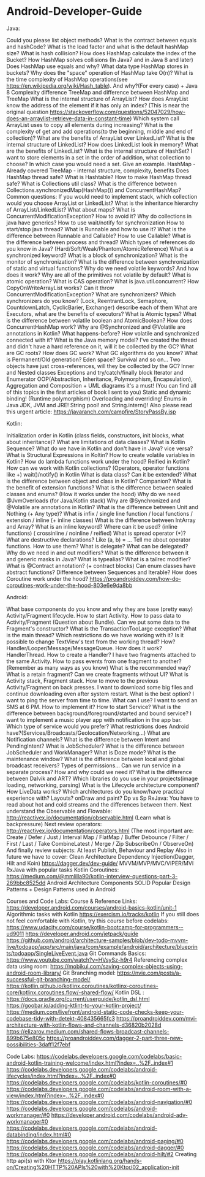 # Android-Developer-Guide

Java:

Could you please list object methods? 
What is the contract between equals and hashCode? 
What is the load factor and what is the default hashMap size? 
What is hash collision? How does HashMap calculate the index of the Bucket?
How HashMap solves collisions (In Java7 and in Java 8 and later) 
Does HashMap use equals and why? 
What data type HashMap stores in buckets? 
Why does the "space" operation of HashMap take O(n)? 
What is the time complexity of HashMap operations(see https://en.wikipedia.org/wiki/Hash_table). And why?(For every case) + Java 8 Complexity difference
TreeMap and difference between HashMap and TreeMap
What is the internal structure of ArrayList? 
How does ArrayList know the address of the element if it has only an index? (This is near the original question https://stackoverflow.com/questions/52047029/how-does-an-arraylist-retrieve-data-in-constant-time)
Which system call ArrayList uses to copy all elements during increasing? 
What is the complexity of get and add operations(to the beginning, middle and end of collection)? 
What are the benefits of ArrayList over LinkedList? 
What is the internal structure of LinkedList? 
How does LinkedList look in memory? 
What are the benefits of LinkedList? 
What is the internal structure of HashSet? 
I want to store elements in a set in the order of addition, what collection to choose? In which case you would need a set. Give an example. 
HashMap - Already covered TreeMap - internal structure, complexity, benefits Does HashMap thread safe? 
What is Hashtable? 
How to make HashMap thread safe? 
What is Collections util class? 
What is the difference between Collections.synchronizedMap(HashMap()) and ConcurrentHashMap? 
Common questions: If you would need to implement stack, which collection would you choose ArrayList or LinkedList? 
What is the inheritance hierarchy of ArrayList/LinkedList? 
What about maps? 
What is ConcurrentModificationException? How to avoid it? 
Why do collections in java have generics?
How to use wait/notify for synchronization 
How to start/stop java thread?
What is Runnable and how to use it? 
What is the difference between Runnable and Callable?
How to use Callable?
What is the difference between process and thread? 
Which types of references do you know in Java? (Hard/Soft/Weak/Phantom/AtomicReference) 
What is a synchronized keyword? What is a block of synchronization? 
What is the monitor of synchronization? 
What is the difference between synchronization of static and virtual functions?
Why do we need volatile keywords? And how does it work? 
Why are all of the primitives not volatile by default?
What is atomic operation?
What is CAS operation?
What is java.util.concurrent?
How CopyOnWriteArrayList works? Can it throw ConcurrentModificationException?
What are synchronizers? Which synchronizers do you know? (Lock, ReentrantLock, Semaphore, CountdownLatch, CyclicBarier, Exchanger) describe each of them
What are Executors, what are the benefits of executors?
What is Atomic types? What is the difference between volatile boolean and AtomicBoolean?
How does ConcurrentHashMap work?
Why are @Synchronized and @Volatile are annotations in Kotlin?
What happens-before? How volatile and synchronized connected with it?
What is the Java memory model?
I've created the thread and didn't have a hard reference on it, will it be collected by the GC? What are GC roots?
How does GC work? What GC algorithms do you know? What is Permanent/Old generation? Eden space? Survival and so on... Two objects have just cross-references, will they be collected by the GC?
Inner and Nested classes
Exceptions and try/catch/finally block
Iterator and Enumerator
OOP(Abstraction, Inheritance, Polymorphism, Encapsulation), Aggregation and Composition + UML diagrams it's a must! (You can find all of this topics in the first articles of book I sent to you)
Static and dynamic binding! (Runtime polymorphism)
Overloading and overriding!
Enums in Java
JDK, JVM and JRE!
String pool! and String.intern()! Also please read this urgent article: https://javaranch.com/campfire/StoryPassBy.jsp

Kotlin:

Initialization order in Kotlin (class fields, constructors, init blocks, what about inheritance)?
What are limitations of data classes?
What is Kotlin Sequence?
What do we have in Kotlin and don't have in Java? vice versa?
What is Structural Expressions in Koltin?
How to create volatile variables in Kotlin?
How do lambda functions work under the hood?
Reified in Kotlin?
How can we work with Kotlin collections? (Operators, operator functions like +) wait()/notify() in Kotlin
What is data class? Can it be extended?
What is the difference between object and class in Kotlin? Companion?
What is the benefit of extension functions?
What is the difference between sealed classes and enums? (How it works under the hood)
Why do we need @JvmOverloads (for Java/Kotlin stack)
Why are @Synchronized and @Volatile are annotations in Kotlin?
What is the difference between Unit and Nothing (+ Any type)?
What is infix / single line function / local functions / extension / inline (+ inline classes) What is the difference between IntArray and Array<Int>?
What is an inline keyword? Where can it be used? (inline functions) ( crossinline / noinline / reified)
What is spread operator (*)?
What are destructive declarations? Like (a, b) = ... 
Tell me about operator functions. How to use them?
What is delegate? What can be delegated?
Why do we need in and out modifiers? What is the difference between it and generic masks in Java?
What is typealias?
What is a tailrec modifier?
What is @Contract annotation? (+ contract blocks)
Can enum classes have abstract functions?
Difference between Sequences and Iterable?
How does Coroutine work under the hood? https://proandroiddev.com/how-do-coroutines-work-under-the-hood-803e6e9da8bb 

Android: 

What base components do you know and why they are base (pretty easy)
Activity/Fragment lifecycle.
How to start Activity. How to pass data to Activity/Fragment (Question about Bundle).
Can we put some data to the Fragment's constructor?
What is the TransactionTooLarge exception?
What is the main thread? Which restrictions do we have working with it?
Is it possible to change TextView's text from the working thread? How?
Handler/Looper/Message/MessageQueue. How does it work? HandlerThread. How to create a Handler?
I have two fragments attached to the same Activity. How to pass events from one fragment to another?(Remember as many ways as you know) What is the recommended way?
What is a retain fragment?
Can we create fragments without UI?
What is Activity stack, Fragment stack. How to move to the previous Activity/Fragment on back presses.
I want to download some big files and continue downloading even after system restart. What is the best option?
I want to ping the server from time to time. What can I use?
I want to send an SMS at 6 PM. How to implement it?
How to start Service? What is the difference between background/foreground/started and bound service?
I want to implement a music player app with notification in the app bar. Which type of service would you prefer?
What restrictions does Android have?(Services/Broadcasts/Geolocation/Networking...)
What are Notification channels?
What is the difference between Intent and PendingIntent?
What is JobScheduler? What is the difference between JobScheduler and WorkManager?
What is Doze mode? What is the maintenance window?
What is the difference between local and global broadcast receivers?
Types of permissions...
Can we run service in a separate process? How and why could we need it?
What is the difference between Dalvik and ART?
Which libraries do you use in your projects(image loading, networking, parsing)
What is the Lifecycle architecture component?
How LiveData works?
Which architectures do you know/have practical experience with?
Layouts?
onDraw and paint?
Dp vs Sp
RxJava:
You have to read about hot and cold streams and the differences between them.
Next understand the Observable and Flowable: http://reactivex.io/documentation/observable.html (Learn what is backpressure)
Next review operators: http://reactivex.io/documentation/operators.html (The most important are:
Create / Defer / Just / Interval
Map / FlatMap / Buffer
Debounce / Filter / First / Last / Take
CombineLatest / Merge / Zip
SubscribeOn / ObserveOn)
And finally review subjects: At least Publish, Behaviour and Replay
Also in future we have to cover:
Clean Architecture
Dependency Injection(Dagger, Hilt and Koin)
https://dagger.dev/dev-guide/ 
MVVM/MVP/MVC/VIPER/MVI
RxJava with popular tasks
Kotlin Coroutines: https://medium.com/@mmlilla90/kotlin-interview-questions-part-3-269bbc8525dd 
Android Architecture Components
SOLID
Popular Design Patterns + Design Patterns used in Android


Courses and Code Labs:
Course & Reference Links:
https://developer.android.com/courses/android-basics-kotlin/unit-1
Algorithmic tasks with Kotlin https://exercism.io/tracks/kotlin
If you still does not feel comfortable with Kotlin, try this course before codelabs: https://www.udacity.com/course/kotlin-bootcamp-for-programmers--ud9011
https://developer.android.com/jetpack/guide
https://github.com/android/architecture-samples/blob/dev-todo-mvvm-live/todoapp/app/src/main/java/com/example/android/architecture/blueprints/todoapp/SingleLiveEvent.java
Git Commands Basics: https://www.youtube.com/watch?v=HVsySz-h9r4 
Referencing complex data using room: https://mobikul.com/saving-complex-objects-using-android-room-library/ 
Git Branching model: https://nvie.com/posts/a-successful-git-branching-model/
https://kotlin.github.io/kotlinx.coroutines/kotlinx-coroutines-core/kotlinx.coroutines.flow/-shared-flow/ 
 Kotlin DSL : https://docs.gradle.org/current/userguide/kotlin_dsl.html 
https://goobar.io/adding-ktlint-to-your-kotlin-project/ 
https://medium.com/livefront/android-static-code-checks-keep-your-codebase-tidy-with-detekt-408435665fc3 
https://proandroiddev.com/mvi-architecture-with-kotlin-flows-and-channels-d36820b2028d
https://elizarov.medium.com/shared-flows-broadcast-channels-899b675e805c 
https://proandroiddev.com/dagger-2-part-three-new-possibilities-3daff12f7ebf 

Code Labs:
https://codelabs.developers.google.com/codelabs/basic-android-kotlin-training-welcome/index.html?index=..%2F..index#1
https://codelabs.developers.google.com/codelabs/android-lifecycles/index.html?index=..%2F..index#0
https://codelabs.developers.google.com/codelabs/kotlin-coroutines/#0
https://codelabs.developers.google.com/codelabs/android-room-with-a-view/index.html?index=..%2F..index#0
https://codelabs.developers.google.com/codelabs/android-navigation/#0
https://codelabs.developers.google.com/codelabs/android-workmanager/#0
https://developer.android.com/codelabs/android-adv-workmanager#0 
https://codelabs.developers.google.com/codelabs/android-databinding/index.html#0
https://codelabs.developers.google.com/codelabs/android-paging/#0
https://codelabs.developers.google.com/codelabs/android-dagger/#0 
https://codelabs.developers.google.com/codelabs/android-hilt/#2 
Creating http api(s) with Ktor https://play.kotlinlang.org/hands-on/Creating%20HTTP%20APIs%20with%20Ktor/02_application-init 

